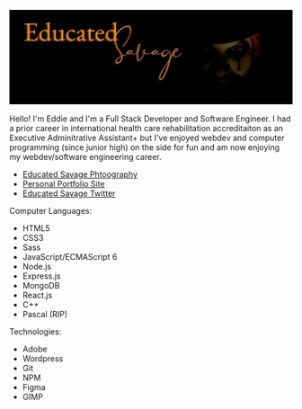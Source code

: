 ![Banner on Github for EducatedSavage](GithubBanner.jpg?raw=true)

Hello! I'm Eddie and I'm a Full Stack Developer and Software Engineer. I had a prior career in international health care rehabilitation accreditaiton as an Executive Adminitrative Assistant+ but I've enjoyed webdev and computer programming (since junior high) on the side for fun and am now enjoying my webdev/software engineering career. 


- [Educated Savage Phtoography](http://www.EducatedSavage.com)
- [Personal Portfolio Site](http://www.CharleneSlimp.com)
- [Educated Savage Twitter](http://www.Twitter.com/EducatedSavage)

Computer Languages:
- HTML5
- CSS3
- Sass
- JavaScript/ECMAScript 6
- Node.js
- Express.js
- MongoDB
- React.js
- C++
- Pascal (RIP)

Technologies:
- Adobe
- Wordpress
- Git
- NPM
- Figma
- GIMP



<!---
EddieSavageOG/EddieSavageOG is a ✨ special ✨ repository because its `README.md` (this file) appears on your GitHub profile.
You can click the Preview link to take a look at your changes.
--->
